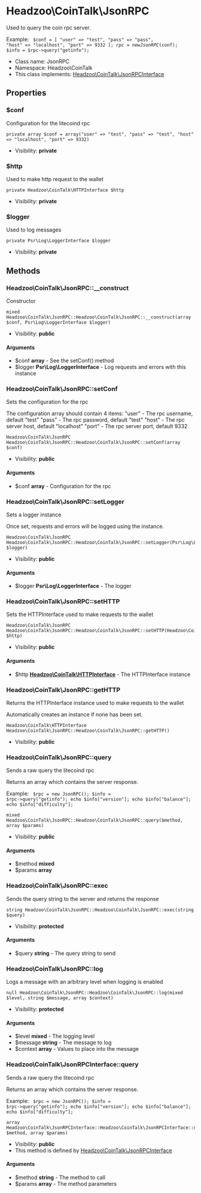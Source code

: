 Headzoo\CoinTalk\JsonRPC
===============

Used to query the coin rpc server.

Example:
<code>
 $conf = [
     "user" => "test",
     "pass" => "pass",
     "host" => "localhost",
     "port" => 9332
 ];
 $rpc  = new JsonRPC($conf);
 $info = $rpc->query("getinfo");
</code>


* Class name: JsonRPC
* Namespace: Headzoo\CoinTalk
* This class implements: [Headzoo\CoinTalk\JsonRPCInterface](Headzoo-CoinTalk-JsonRPCInterface.md)




Properties
----------


### $conf
Configuration for the litecoind rpc



```
private array $conf = array("user" => "test", "pass" => "test", "host" => "localhost", "port" => 9332)
```

* Visibility: **private**


### $http
Used to make http request to the wallet



```
private Headzoo\CoinTalk\HTTPInterface $http
```

* Visibility: **private**


### $logger
Used to log messages



```
private Psr\Log\LoggerInterface $logger
```

* Visibility: **private**


Methods
-------


### Headzoo\CoinTalk\JsonRPC::__construct
Constructor



```
mixed Headzoo\CoinTalk\JsonRPC::Headzoo\CoinTalk\JsonRPC::__construct(array $conf, Psr\Log\LoggerInterface $logger)
```

* Visibility: **public**

#### Arguments

* $conf **array** - See the setConf() method
* $logger **Psr\Log\LoggerInterface** - Log requests and errors with this instance



### Headzoo\CoinTalk\JsonRPC::setConf
Sets the configuration for the rpc

The configuration array should contain 4 items:
 "user" - The rpc username, default "test"
 "pass" - The rpc password, default "test"
 "host" - The rpc server host, default "localhost"
 "port" - The rpc server port, default 9332

```
Headzoo\CoinTalk\JsonRPC Headzoo\CoinTalk\JsonRPC::Headzoo\CoinTalk\JsonRPC::setConf(array $conf)
```

* Visibility: **public**

#### Arguments

* $conf **array** - Configuration for the rpc



### Headzoo\CoinTalk\JsonRPC::setLogger
Sets a logger instance

Once set, requests and errors will be logged using the instance.

```
Headzoo\CoinTalk\JsonRPC Headzoo\CoinTalk\JsonRPC::Headzoo\CoinTalk\JsonRPC::setLogger(Psr\Log\LoggerInterface $logger)
```

* Visibility: **public**

#### Arguments

* $logger **Psr\Log\LoggerInterface** - The logger



### Headzoo\CoinTalk\JsonRPC::setHTTP
Sets the HTTPInterface used to make requests to the wallet



```
Headzoo\CoinTalk\JsonRPC Headzoo\CoinTalk\JsonRPC::Headzoo\CoinTalk\JsonRPC::setHTTP(Headzoo\CoinTalk\HTTPInterface $http)
```

* Visibility: **public**

#### Arguments

* $http **[Headzoo\CoinTalk\HTTPInterface](Headzoo-CoinTalk-HTTPInterface.md)** - The HTTPInterface instance



### Headzoo\CoinTalk\JsonRPC::getHTTP
Returns the HTTPInterface instance used to make requests to the wallet

Automatically creates an instance if none has been set.

```
Headzoo\CoinTalk\HTTPInterface Headzoo\CoinTalk\JsonRPC::Headzoo\CoinTalk\JsonRPC::getHTTP()
```

* Visibility: **public**



### Headzoo\CoinTalk\JsonRPC::query
Sends a raw query the litecoind rpc

Returns an array which contains the server response.

Example:
<code>
 $rpc  = new JsonRPC();
 $info = $rpc->query("getinfo");
 echo $info["version"];
 echo $info["balance"];
 echo $info["difficulty"];
</code>

```
mixed Headzoo\CoinTalk\JsonRPC::Headzoo\CoinTalk\JsonRPC::query($method, array $params)
```

* Visibility: **public**

#### Arguments

* $method **mixed**
* $params **array**



### Headzoo\CoinTalk\JsonRPC::exec
Sends the query string to the server and returns the response



```
string Headzoo\CoinTalk\JsonRPC::Headzoo\CoinTalk\JsonRPC::exec(string $query)
```

* Visibility: **protected**

#### Arguments

* $query **string** - The query string to send



### Headzoo\CoinTalk\JsonRPC::log
Logs a message with an arbitrary level when logging is enabled



```
null Headzoo\CoinTalk\JsonRPC::Headzoo\CoinTalk\JsonRPC::log(mixed $level, string $message, array $context)
```

* Visibility: **protected**

#### Arguments

* $level **mixed** - The logging level
* $message **string** - The message to log
* $context **array** - Values to place into the message



### Headzoo\CoinTalk\JsonRPCInterface::query
Sends a raw query the litecoind rpc

Returns an array which contains the server response.

Example:
<code>
 $rpc  = new JsonRPC();
 $info = $rpc->query("getinfo");
 echo $info["version"];
 echo $info["balance"];
 echo $info["difficulty"];
</code>

```
array Headzoo\CoinTalk\JsonRPCInterface::Headzoo\CoinTalk\JsonRPCInterface::query(string $method, array $params)
```

* Visibility: **public**
* This method is defined by [Headzoo\CoinTalk\JsonRPCInterface](Headzoo-CoinTalk-JsonRPCInterface.md)

#### Arguments

* $method **string** - The method to call
* $params **array** - The method parameters


